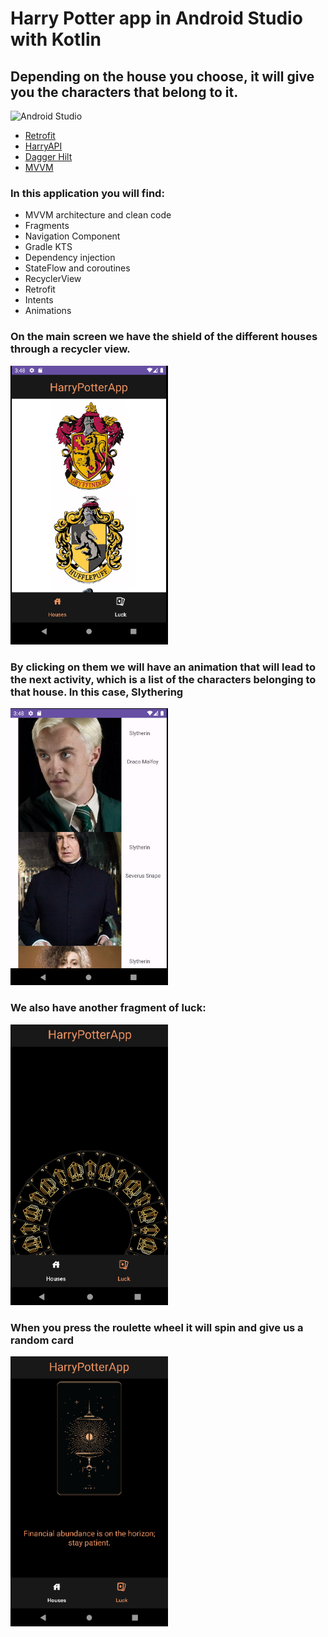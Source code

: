 # Harry Potter app in Android Studio with Kotlin

## Depending on the house you choose, it will give you the characters that belong to it.

![Android Studio](https://img.shields.io/badge/Android_Studio-2023.3.1-blue.svg?longCache=true&style=popout-square)

* [Retrofit](https://github.com/square/retrofit)
* [HarryAPI](https://hp-api.onrender.com/)
* [Dagger Hilt](https://developer.android.com/training/dependency-injection/hilt-android?hl=es-419)
* [MVVM](https://inmediatum.com/blog/ingenieria/mvvm-que-es-y-como-funciona/#:~:text=MVVM%2C%20por%20sus%20siglas%20en,parte%20visual%20sea%20totalmente%20independiente.)

### In this application you will find:

- MVVM architecture and clean code
- Fragments
- Navigation Component
- Gradle KTS
- Dependency injection
- StateFlow and coroutines
- RecyclerView
- Retrofit
- Intents
- Animations

### On the main screen we have the shield of the different houses through a recycler view.

<a href="./harryHouse.PNG"><img src="./harryHouse.PNG" style="height: 50%; width:50%;"/></a>

### By clicking on them we will have an animation that will lead to the next activity, which is a list of the characters belonging to that house. In this case, Slythering

<a href="./harryDetail.PNG"><img src="./harryDetail.PNG" style="height: 50%; width:50%;"/></a>

### We also have another fragment of luck:

<a href="./HarryLuck.PNG"><img src="./HarryLuck.PNG" style="height: 50%; width:50%;"/></a>

### When you press the roulette wheel it will spin and give us a random card
<a href="./harryLuck2.PNG"><img src="./harryLuck2.PNG" style="height: 50%; width:50%;"/></a>



